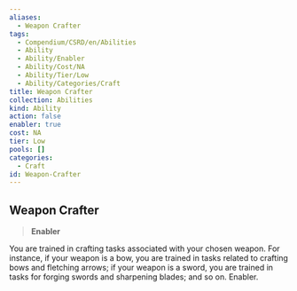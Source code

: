 ```yaml
---
aliases:
  - Weapon Crafter
tags:
  - Compendium/CSRD/en/Abilities
  - Ability
  - Ability/Enabler
  - Ability/Cost/NA
  - Ability/Tier/Low
  - Ability/Categories/Craft
title: Weapon Crafter
collection: Abilities
kind: Ability
action: false
enabler: true
cost: NA
tier: Low
pools: []
categories:
  - Craft
id: Weapon-Crafter
---
```

## Weapon Crafter    
>**Enabler**  
    
You are trained in crafting tasks associated with your chosen weapon. For instance, if your weapon is a bow, you are trained in tasks related to crafting bows and fletching arrows; if your weapon is a sword, you are trained in tasks for forging swords and sharpening blades; and so on. Enabler.
